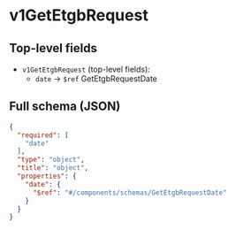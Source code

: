 # v1GetEtgbRequest

## Top-level fields
- `v1GetEtgbRequest` (top-level fields):
  - `date` → `$ref` GetEtgbRequestDate

## Full schema (JSON)
```json
{
  "required": [
    "date"
  ],
  "type": "object",
  "title": "object",
  "properties": {
    "date": {
      "$ref": "#/components/schemas/GetEtgbRequestDate"
    }
  }
}
```

